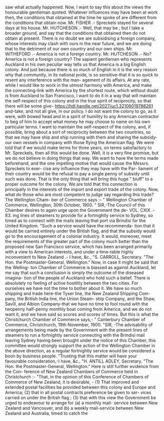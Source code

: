 saw what actually happened. Now, I want to say this about the views the honourable gentleman quoted. Whatever influences may have been at work then, the conditions that obtained at the time he spoke of are different from the conditions that obtain now. Mr. FISHER .- Spreckels stayed for several days at his house. Mr. HUTCHESON .- Well, that may be ; but I take a broader ground, and say that the conditions that obtained then do not obtain at present. There is no doubt we are subsidising a foreign company, whose interests may clash with ours in the near future, and we are doing that to the detriment of our own country and our own ships. Mr. WITHEFORD .- America is not a foreign country. Mr. HUTCHESON .- No? America is not a foreign country? The sapient gentleman who represents Auckland in his own peculiar way tells us that America is a big English colony. And just because there is so much of English in it is the very reason why that community, in its national pride, is so sensitive-that it is so quick to resent any interference with the man- agement of its affairs. At any rate, while I would like to work in the utmost harmony with America, and make the connecting-link with America by the shortest route, which without doubt is from Auckland to San Francisco, I want to do it in a way that will maintain the self-respect of this colony and in the true spirit of reciprocity, so that there will be some give- https://hdl.handle.net/2027/uc1.32106019788261 and-take, and not all give, in our policy. I do not want the colony to go, as it were, with bowed head and in a spirit of humility to any American contractor to beg of him to accept what money he may choose to name on his own particular terms. I want to maintain the self-respect of the colony, and, if possible, bring about a sort of reciprocity between the two countries, so that we may have ship and ship running with them and sharing the subsidy-our own vessels in company with those flying the American flag. We were told that if we would make terms for three years, on terms satisfactory to Mr. Spreckels, then all this would be done. Well, it is a very fine promise, but we do not believe in doing things that way. We want to have the terms made beforehand, and the one impelling motive that would cause the Messrs. Spreckels to exer- cise any influence they may have with the Par- liament of their country would be the refusal to pay a single penny of subsidy until such was done. That is the only thing that will bring this huge " bluff" to a proper outcome for the colony. We are told that this connection is principally in the interests of the import and export trade of the colony. Now, what do those who are most competent to judge say regarding this trade? The Wellington Cham- ber of Commerce says :- " Wellington Chamber of Commerce, Wellington, 30th October, 1900. " SIR,-The Council of this Chamber desires to again urge upon the Government the de- VOL. CXIX .- 83. ing lines of steamers to provide for a fortnightly service to Sydney, so timed as to connect with the mails leaving that port via Brindisi for the United Kingdom. "Such a service would have the recommenda- tion that it would be carried entirely under the British flag, and that the subsidy would go to the encouragement of a colonial industry. It would, moreover, meet the requirements of the greater part of the colony much better than the proposed new San Francisco service, which has been arranged primarily with a view to American interests, and under a time-table highly inconvenient to New Zealand .- I have, &c., "S. CARROLL, Secretary. "The Hon. the Postmaster-General, Wellington." Now, in case it might be said that the Welling- ton Chamber of Commerce is biassed as against Auckland, let me say that such a conclusion is simply the outcome of the diseased imagina- tion of the people of Auckland who hold such a belief. There is absolutely no feeling of active hostility between the two cities. For ourselves we have not the time to bother about it. We have so much shipping and trade here-the Tyser line, the New Zealand Shipping Com- pany, the British India line, the Union Steam- ship Company, and the Shaw, Savill, and Albion Company-that we have no time to fool round with the twopenny half-penny monthly boat coming from America, and we do not want it, and we have said so scores and scores of times. But this is what the Christchurch Chamber of Commerce says,- " Canterbury Chamber of Commerce, Christchurch, 19th November, 1900. "SIR, -The advisability of arrangements being made by the Government with the present lines of steamers to run a fortnightly service connecting with the Brindisi mail leaving Sydney having been brought under the notice of this Chamber, this committee would strongly support the action of the Wellington Chamber in the above direction, as a regular fortnightly service would be considered a boon by business people. "Trusting that this matter will have your favourable consideration,-I have, &c., "H. ANTILL ADLEY, Secretary. "The Hon. the Postmaster-General, Wellington." Here is still further evidence from the Con- ference of New Zealand Chambers of Commerce held in Christchurch :- "That, in the opinion of this Conference of Chambers of Commerce of New Zealand, it is desirable, - (1) That improved and extended postal facilities be provided between this colony and Europe and America; (2) that in all postal contracts preference be given to ser- vices carried on under the British flag ; (3) that with this view the Government be urged to endeavour to arrange for (a) a monthly mail- service between New Zealand and Vancouver, and (b) a weekly mail-service between New Zealand and Australia, timed to catch the 